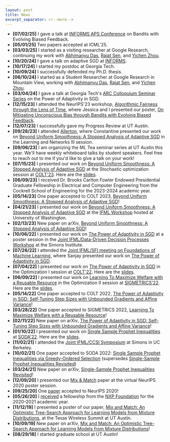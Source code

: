 ```yaml
---
layout: post
title: News
excerpt_separator: <!--more-->
---
```



<ul class="date">
  <li class="date">
   <b>[07/02/25]</b> I gave a talk at <a href="Fundamental Limits of Regret Minimization in Stochastic Bandits with Evolving Biased Feedback">INFORMS APS Conference</a> on Bandits with
   Evolving Biased Feedback.
  </li>
  <li class="date">
   <b>[05/01/25]</b> Two papers accepted at ICML'25.
  </li>
  <li class="date">
   <b>[03/03/25]</b> I started as a visiting researcher at Google Research,
   continuing my work with <a href="https://sites.google.com/site/abhidas/">Abhimanyu Das</a>, <a href="https://rajatsen91.github.io/">Rajat Sen</a>, and <a href="https://scholar.google.com/citations?user=E7bEBvAAAAAJ">Yichen Zhou</a>.
  </li>
  <li class="date">
   <b>[10/20/24]</b> I gave a talk on adaptive SGD at <a href="https://submissions.mirasmart.com/InformsAnnual2024/Itinerary/PresentationDetail.aspx?evdid=1716">INFORMS</a>.
  </li>
  <li class="date">
   <b>[10/17/24]</b> I started my postdoc at Georgia Tech.
  </li>
  <li class="date">
   <b>[10/09/24]</b> I successfully defended my Ph.D. thesis.
  </li>
  <li class="date">
   <b>[06/10/24]</b> I started as a Student Researcher at Google Research in
   Mountain View,
   working with <a href="https://sites.google.com/site/abhidas/">Abhimanyu Das</a>, <a href="https://rajatsen91.github.io/">Rajat Sen</a>, and <a href="https://scholar.google.com/citations?user=E7bEBvAAAAAJ">Yichen Zhou</a>.
  </li>
  <li class="date">
   <b>[03/04/24]</b> I gave a talk at Georgia Tech's <a href="https://www.arc.gatech.edu/2023">ARC Colloquium Seminar Series</a> on the Power of Adaptivity in SGD.
  </li>
  <li class="date">
   <b>[12/15/23]</b> I attended the NeurIPS'23 workshop, <a href="https://www.afciworkshop.org/aft2023">Algorithmic Fairness through the Lens of Time</a>, where Jessica and I presented our poster, <a href="{{ site.data.links.neurips23.poster }}">On Mitigating Unconscious Bias through Bandits with Evolving Biased Feedback</a>.
  </li>
  <li class="date">
   <b>[12/07/23]</b> I successfully gave my Progress Review at UT Austin.
  </li>
  <li class="date">
   <b>[09/28/23]</b> I attended <a href="https://allerton.csl.illinois.edu/">Allerton</a>, where Constantine presented our work on <a href="{{ site.data.links.colt23.proceedings }}">Beyond Uniform Smoothness: A Stopped Analysis of Adaptive SGD</a> in the Learning and Networks III session.
  </li>
  <li class="date">
   <b>[09/06/23]</b> I am organizing the ML Tea seminar series at UT Austin
   this year. We'll have weekly whiteboard talks by student speakers. Feel free
   to reach out to me if you'd like to give a talk on your work!
  </li>
  <li class="date">
   <b>[07/15/23]</b> I presented our work on <a href="{{ site.data.links.colt23.proceedings }}">Beyond Uniform Smoothness: A Stopped Analysis of Adaptive SGD</a> at the Stochastic optimization session at <a href="{{ site.data.links.colt23.session }}">COLT'23</a>. Here are the <a href="{{ site.data.links.colt23.slides | relative_url }}">slides</a>.
  </li>
  <li class="date">
   <b>[06/09/23]</b> I received Dr. Brooks Carlton Fowler Endowed Presidential Graduate Fellowship in Electrical and Computer Engineering from the Cockrell School of Engineering for the 2023-2024 academic year.
  </li>
<!--more-->
  <li class="date">
   <b>[05/14/23]</b> One paper accepted to COLT 2023, <a href="{{ site.data.links.colt23.proceedings }}">Beyond Uniform Smoothness: A Stopped Analysis of Adaptive SGD</a>!
  </li>
  <li class="date">
   <b>[04/21/23]</b> I presented our work on <a href="{{ site.data.links.colt23.arxiv }}">Beyond Uniform Smoothness: A Stopped Analysis of Adaptive SGD</a> at the <a href="{{ site.data.links.uwworkshop23.link }}">IFML Workshop</a> hosted at University of Washington.
  </li>
  <li class="date">
   <b>[02/13/23]</b> New paper on arXiv, <a href="{{ site.data.links.colt23.arxiv }}">Beyond Uniform Smoothness: A Stopped Analysis of Adaptive SGD</a>!
  </li>
  <li class="date">
   <b>[10/06/22]</b> I presented our work on <a href="{{ site.data.links.colt22.arxiv }}">The Power of Adaptivity in SGD</a> at a poster session in the <a href="{{ site.data.links.simonsworkshop22.link }}">Joint IFML/Data-Driven Decision Processes Workshop</a> at the Simons Institute.
  </li>
  <li class="date">
   <b>[07/26/22]</b> I attended the <a href="{{ site.data.links.santafeworkshop22.link }}">Joint IFML/SFI meeting on Foundations of Machine Learning</a>, where Sanjay presented our work on <a href="{{ site.data.links.colt22.arxiv }}">The Power of Adaptivity in SGD</a>.
  </li>
  <li class="date">
   <b>[07/04/22]</b> I presented our work on <a href="{{ site.data.links.colt22.proceedings }}">The Power of Adaptivity in SGD</a> in the Optimization I session at <a href="{{ site.data.links.colt22.session }}">COLT'22</a>. Here are the <a href="{{ site.data.links.colt22.slides | relative_url }}">slides</a>.
  </li>
  <li class="date">
   <b>[06/09/22]</b> I presented our work on <a href="{{ sites.data.links.sigmetrics22.proceedings }}">Learning To Maximize Welfare with a Reusable Resource</a> in the Optimization II session at <a href="{{ site.data.links.sigmetrics22.session }}">SIGMETRICS'22</a>. Here are the <a href="{{ site.data.links.sigmetrics22.slides | relative_url }}">slides</a>.
  </li>
  <li class="date">
   <b>[05/14/22]</b> One paper accepted to COLT 2022, <a href="{{ site.data.links.colt22.arxiv }}">The Power of Adaptivity in SGD: Self-Tuning Step Sizes with Unbounded Gradients and Affine Variance</a>!
  </li>
  <li class="date">
   <b>[03/28/22]</b> One paper accepted to SIGMETRICS 2022, <a href="{{ site.data.links.sigmetrics22.proceedings }}">Learning To Maximize Welfare with a Reusable Resource</a>!
  </li>
  <li class="date">
   <b>[02/11/22]</b> New paper on arXiv, <a href="{{ site.data.links.colt22.arxiv }}">The Power of Adaptivity in SGD: Self-Tuning Step Sizes with Unbounded Gradients and Affine Variance</a>!
  </li>
  <li class="date">
   <b>[01/10/22]</b> I presented our work on <a href="{{ site.data.links.soda22.proceedings }}">Single Sample Prophet Inequalities</a> at <a href="{{ site.data.links.soda22.session }}">SODA'22</a>. Here are the <a href="{{ site.data.links.soda22.slides | relative_url }}">slides</a>.
  </li>
  <li class="date">
   <b>[11/02/21]</b> I attended the <a href="{{ site.data.links.simons21.link }}">Joint IFML/CCSI Symposium</a> at Simons in UC Berkeley.
  </li>
  <li class="date">
   <b>[10/02/21]</b> One paper accepted to SODA 2022: <a href="{{ site.data.links.soda22.arxiv }}">Single Sample Prophet Inequalities via Greedy-Ordered Selection</a> (supersedes <a href="{{ site.data.links.soda22.v1 }}">Single-Sample Prophet Inequalities Revisited</a>)
  </li>
  <li class="date">
   <b>[03/24/21]</b> New paper on arXiv, <a href="{{ site.data.links.soda22.v1 }}">Single-Sample Prophet Inequalities Revisited</a>!
  </li>
  <li class="date">
   <b>[12/09/20]</b> I presented our <a href="{{ site.data.links.neurips20.proceedings }}">Mix & Match</a> paper at the virtual NeurIPS 2020 poster session.
  </li>
  <li class="date">
   <b>[09/25/20]</b> One <a href="{{ site.data.links.neurips20.proceedings }}">paper</a> accepted to NeurIPS 2020!
  </li>
  <li class="date">
   <b>[05/26/20]</b> I <a href="{{ site.data.links.nxp.announcement }}">received</a> a fellowship from the <a href="{{ site.data.links.nxp.website }}">NXP Foundation</a> for the 2020-2021 academic year.
  </li>
  <li class="date">
   <b>[11/12/19]</b> I presented a poster of our paper, <a href="{{ site.data.links.neurips20.arxiv }}">Mix and Match: An Optimistic Tree-Search Approach for Learning Models from Mixture Distributions</a>, at the Texas Wireless Summit at UT Austin.
  </li>
  <li class="date">
   <b>[10/09/19]</b> New paper on arXiv, <a href="{{ site.data.links.neurips20.arxiv }}">Mix and Match: An Optimistic Tree-Search Approach for Learning Models from Mixture Distributions</a>!
  </li>
  <li class="date">
   <b>[08/29/18]</b> I started graduate school at UT Austin!
  </li>
</ul>
